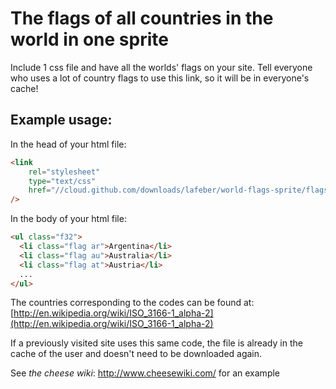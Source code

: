 # The flags of all countries in the world in one sprite

Include 1 css file and have all the worlds' flags on your site. Tell everyone who uses a lot of country flags to use this link, so it will be in everyone's cache!

## Example usage:

In the head of your html file:

```html
<link
    rel="stylesheet"
    type="text/css"
    href="//cloud.github.com/downloads/lafeber/world-flags-sprite/flags32.css"
/>
```

In the body of your html file:

```html
<ul class="f32">
  <li class="flag ar">Argentina</li>
  <li class="flag au">Australia</li>
  <li class="flag at">Austria</li>
  ...
</ul>
```

The countries corresponding to the codes can be found at: [http://en.wikipedia.org/wiki/ISO_3166-1_alpha-2](http://en.wikipedia.org/wiki/ISO_3166-1_alpha-2)

If a previously visited site uses this same code, the file is already in the cache of the user and doesn't need to be downloaded again.

See *the cheese wiki*: http://www.cheesewiki.com/ for an example
